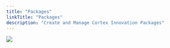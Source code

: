 ```yaml
---
title: "Packages"
linkTitle: "Packages"
description: "Create and Manage Cortex Innovation Packages"
---
```


<img src="/images/work-in-progress.jpg">
